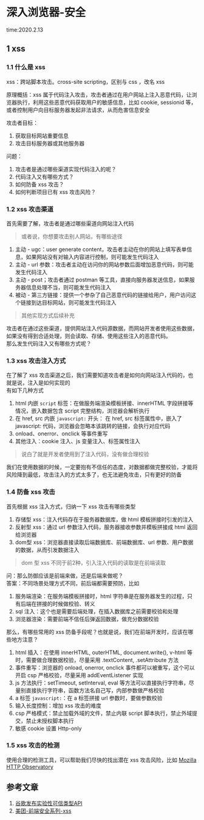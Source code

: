 # 深入浏览器-安全

time:2020.2.13

## 1 xss

### 1.1 什么是 xss

xss：跨站脚本攻击。cross-site scripting，区别与 css ，改名 xss

原理概括：xss 属于代码注入攻击，攻击者通过在用户网站上注入恶意代码，让浏览器执行，利用这些恶意代码获取用户的敏感信息，比如 cookie, sessionid 等，或者控制用户向目标服务器发起非法请求，从而危害信息安全

攻击者目标：  
1. 获取目标网站重要信息
2. 攻击目标服务器或其他服务器

问题：  
1. 攻击者是通过哪些渠道实现代码注入的呢？
2. 代码注入又有哪些方式？
3. 如何防备 xss 攻击？
4. 如何判断项目已有 xss 攻击风险？

### 1.2 xss 攻击渠道

首先需要了解，攻击者是通过哪些渠道向网站注入代码

> 或者说，你想要攻击别人网站，有哪些途径

1. 主动 - ugc：user generate content，攻击者主动在你的网站上填写表单信息，如果网站没有对输入内容进行控制，则可能发生代码注入
2. 主动 - url 参数：攻击者主动在访问你的网站参数后面增加恶意代码，则可能发生代码注入
3. 主动 - post；攻击者通过 postman 等工具，直接向服务器发送信息，如果服务器信息处理不当，则可能发生代码注入
4. 被动 - 第三方链接：提供一个参杂了自己恶意代码的链接给用户，用户访问这个链接到达目标网站，则可能发生代码注入

> 其他实现方式后续补充

攻击者在通过这些渠道，提供网站注入代码源数据，而网站开发者使用这些数据，如果没有得到合适处理，则会读取、存储、使用这些注入的恶意代码。  
那么发生代码注入又有哪些方式呢？

### 1.3 xss 攻击注入方式

在了解了 xss 攻击渠道之后，我们需要知道攻击者是如何向网站注入代码的，也就是说，注入是如何实现的  
有如下几种方式  
1. html 内嵌 `script` 标签：在做服务端渲染模板拼接、innerHTML 字段拼接等情况，嵌入数据包含 script 完整结构，浏览器会解析执行
2. 在 href, src 内嵌 `javascript:` 开头： 在 href, src 标签属性中，嵌入了 javascript: 代码，浏览器会忽略本该跳转的链接，会执行对应代码
3. onload、onerror、onclick 等事件重写
4. 其他注入：cookie 注入、js 变量注入、标签属性注入

> 说白了就是开发者使用到了注入代码，没有做合理校验

我们在使用数据的时候，一定要抱有不信任的态度，对数据都做完整校验，才能将风险降到最低，攻击注入的方式太多了，也无法避免攻击，只有更好的防备

### 1.4 防备 xss 攻击

首先根据 xss 注入方式，归纳一下 xss 攻击有哪些类型  
1. 存储型 xss：注入代码存在于服务器数据库，做 html 模板拼接时引发的注入
2. 反射型 xss：通过 url 参数注入代码，服务器接收参数并模板拼接成 html 返回给浏览器
3. dom型 xss：浏览器直接读取后端数据库、前端数据库、url 参数、用户数据的数据，从而引发数据注入

> dom 型 xss 不同于前2种，引入注入代码的读取是在前端读取

问：那么防御应该是前端来做，还是后端来做呢？  
答案：不同场景处理方式不同，前后端都需要预防，比如  
1. 服务端渲染：在服务端模板拼接时，html 字符串是在服务器发生的过程，只有后端在拼接的时候做校验、转义
2. sql 注入：这个也是需要后端处理，在插入数据库之前需要校验和处理
3. 浏览器渲染：需要前端不信任后弹返回数据，做充分数据校验

那么，有哪些常用的 xss 防备手段呢？也就是说，我们在前端开发时，应该在哪些地方注意？  
1. html 插入：在使用 innerHTML, outerHTML, document.write(), v-html 等时，需要做合理数据校验，尽量采用 .textContent, .setAttribute 方法
2. 事件重写：浏览器的 onload, onerror, onclick 事件都可以被重写，这个可以开启 csp 严格校验，尽量采用 addEventListener 实现
3. js 方法执行：setTimeout, setInterval, eval 等方法可以直接执行字符串，尽量别直接执行字符串，函数方法名自己写，内部参数做严格校验
4. a 标签 `javascript:`：在 a 标签拼接 url 参数时，要做参数校验
5. 输入长度控制：增加 xss 攻击的难度
6. csp 严格模式：禁止加载外域的文件，禁止内联 script 脚本执行，禁止外域提交，禁止未授权脚本执行
7. 敏感 cookie 设置 Http-only

### 1.5 xss 攻击的检测

使用合理的检测工具，可以帮助我们尽快的找出潜在 xss 攻击风险，比如 [Mozilla HTTP Observatory](https://github.com/mozilla/http-observatory/)

## 参考文章

1. [谷歌发布实验性可信类型API](https://www.infoq.cn/article/4WBLNleOo*sheHEAN0lX)
2. [美团-前端安全系列-xss](https://segmentfault.com/a/1190000016551188#item-1)
